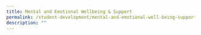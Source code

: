 ```yaml
---
title: Mental and Emotional Wellbeing & Support
permalink: /student-development/mental-and-emotional-well-being-support
description: ""
---
```


